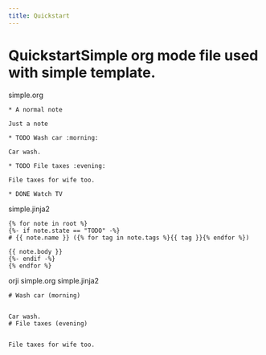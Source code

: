 ```yaml
---
title: Quickstart
---
```

# QuickstartSimple org mode file used with simple template.





simple.org
```
* A normal note

Just a note

* TODO Wash car :morning:

Car wash.

* TODO File taxes :evening:

File taxes for wife too.

* DONE Watch TV

```


simple.jinja2
```
{% for note in root %}
{%- if note.state == "TODO" -%}
# {{ note.name }} ({% for tag in note.tags %}{{ tag }}{% endfor %})

{{ note.body }}
{%- endif -%}
{% endfor %}

```




orji simple.org simple.jinja2


```
# Wash car (morning)


Car wash.
# File taxes (evening)


File taxes for wife too.


```
